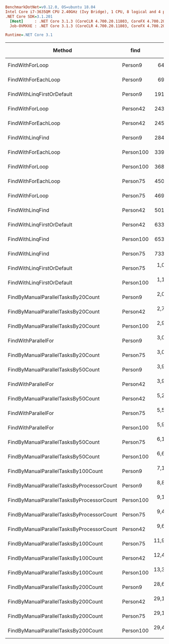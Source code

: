 ``` ini

BenchmarkDotNet=v0.12.0, OS=ubuntu 18.04
Intel Core i7-3635QM CPU 2.40GHz (Ivy Bridge), 1 CPU, 8 logical and 4 physical cores
.NET Core SDK=3.1.201
  [Host]     : .NET Core 3.1.3 (CoreCLR 4.700.20.11803, CoreFX 4.700.20.12001), X64 RyuJIT
  Job-OVMXXE : .NET Core 3.1.3 (CoreCLR 4.700.20.11803, CoreFX 4.700.20.12001), X64 RyuJIT

Runtime=.NET Core 3.1  

```
|                                    Method |      find |         Mean |      Error |     StdDev |  Gen 0 | Gen 1 | Gen 2 | Allocated |
|------------------------------------------ |---------- |-------------:|-----------:|-----------:|-------:|------:|------:|----------:|
|                           FindWithForLoop |   Person9 |     64.50 ns |   0.095 ns |   0.089 ns |      - |     - |     - |         - |
|                       FindWithForEachLoop |   Person9 |     69.82 ns |   0.124 ns |   0.110 ns |      - |     - |     - |         - |
|                FindWithLinqFirstOrDefault |   Person9 |    191.40 ns |   0.573 ns |   0.536 ns | 0.0381 |     - |     - |     120 B |
|                           FindWithForLoop |  Person42 |    243.40 ns |   0.756 ns |   0.707 ns |      - |     - |     - |         - |
|                       FindWithForEachLoop |  Person42 |    245.42 ns |   0.775 ns |   0.687 ns |      - |     - |     - |         - |
|                          FindWithLinqFind |   Person9 |    284.40 ns |   2.596 ns |   2.429 ns | 0.3009 |     - |     - |     944 B |
|                       FindWithForEachLoop | Person100 |    339.22 ns |   0.374 ns |   0.313 ns |      - |     - |     - |         - |
|                           FindWithForLoop | Person100 |    368.02 ns |   1.347 ns |   1.260 ns |      - |     - |     - |         - |
|                       FindWithForEachLoop |  Person75 |    450.55 ns |   0.350 ns |   0.273 ns |      - |     - |     - |         - |
|                           FindWithForLoop |  Person75 |    469.16 ns |   0.506 ns |   0.422 ns |      - |     - |     - |         - |
|                          FindWithLinqFind |  Person42 |    501.21 ns |   3.289 ns |   2.915 ns | 0.3004 |     - |     - |     944 B |
|                FindWithLinqFirstOrDefault |  Person42 |    633.17 ns |   1.575 ns |   1.473 ns | 0.0381 |     - |     - |     120 B |
|                          FindWithLinqFind | Person100 |    653.59 ns |   1.800 ns |   1.503 ns | 0.3004 |     - |     - |     944 B |
|                          FindWithLinqFind |  Person75 |    733.26 ns |   1.390 ns |   1.301 ns | 0.3004 |     - |     - |     944 B |
|                FindWithLinqFirstOrDefault |  Person75 |  1,064.76 ns |   4.142 ns |   3.672 ns | 0.0381 |     - |     - |     120 B |
|                FindWithLinqFirstOrDefault | Person100 |  1,101.17 ns |   6.010 ns |   5.622 ns | 0.0381 |     - |     - |     120 B |
|        FindByManualParallelTasksBy20Count |   Person9 |  2,014.32 ns |   5.848 ns |   5.470 ns | 1.0300 |     - |     - |    3232 B |
|        FindByManualParallelTasksBy20Count |  Person42 |  2,730.75 ns |   4.561 ns |   4.043 ns | 1.0300 |     - |     - |    3232 B |
|        FindByManualParallelTasksBy20Count | Person100 |  2,989.40 ns |  14.841 ns |  13.157 ns | 1.0300 |     - |     - |    3232 B |
|                       FindWithParallelFor |   Person9 |  3,022.10 ns |  59.584 ns |  97.898 ns | 0.6599 |     - |     - |    2070 B |
|        FindByManualParallelTasksBy20Count |  Person75 |  3,031.83 ns |  19.988 ns |  17.718 ns | 1.0300 |     - |     - |    3232 B |
|        FindByManualParallelTasksBy50Count |   Person9 |  3,921.49 ns |  11.051 ns |   9.796 ns | 2.0981 |     - |     - |    6592 B |
|                       FindWithParallelFor |  Person42 |  3,979.10 ns |  79.655 ns | 209.844 ns | 0.7095 |     - |     - |    2220 B |
|        FindByManualParallelTasksBy50Count |  Person42 |  5,257.34 ns |   9.457 ns |   8.846 ns | 2.0981 |     - |     - |    6592 B |
|                       FindWithParallelFor |  Person75 |  5,546.47 ns | 107.472 ns | 147.109 ns | 0.7782 |     - |     - |    2422 B |
|                       FindWithParallelFor | Person100 |  5,914.73 ns |  84.106 ns |  78.673 ns | 0.7935 |     - |     - |    2475 B |
|        FindByManualParallelTasksBy50Count |  Person75 |  6,195.23 ns |  11.598 ns |  10.849 ns | 2.0981 |     - |     - |    6592 B |
|        FindByManualParallelTasksBy50Count | Person100 |  6,681.98 ns |  26.193 ns |  23.219 ns | 2.0981 |     - |     - |    6592 B |
|       FindByManualParallelTasksBy100Count |   Person9 |  7,146.04 ns |  29.436 ns |  26.095 ns | 3.8834 |     - |     - |   12192 B |
| FindByManualParallelTasksByProcessorCount |   Person9 |  8,863.95 ns | 104.324 ns |  97.585 ns | 0.6714 |     - |     - |    2136 B |
| FindByManualParallelTasksByProcessorCount | Person100 |  9,184.05 ns |  74.450 ns |  69.641 ns | 0.6714 |     - |     - |    2136 B |
| FindByManualParallelTasksByProcessorCount |  Person75 |  9,448.80 ns |  39.265 ns |  36.728 ns | 0.6714 |     - |     - |    2136 B |
| FindByManualParallelTasksByProcessorCount |  Person42 |  9,615.88 ns | 138.768 ns | 129.804 ns | 0.6714 |     - |     - |    2136 B |
|       FindByManualParallelTasksBy100Count |  Person75 | 11,943.34 ns |  83.473 ns |  69.704 ns | 3.8757 |     - |     - |   12192 B |
|       FindByManualParallelTasksBy100Count |  Person42 | 12,407.42 ns |  49.888 ns |  44.225 ns | 3.8757 |     - |     - |   12192 B |
|       FindByManualParallelTasksBy100Count | Person100 | 13,390.58 ns |  74.222 ns |  69.427 ns | 3.8757 |     - |     - |   12192 B |
|       FindByManualParallelTasksBy200Count |   Person9 | 28,600.44 ns | 103.536 ns |  96.848 ns | 6.9580 |     - |     - |   21912 B |
|       FindByManualParallelTasksBy200Count |  Person42 | 29,107.99 ns | 100.355 ns |  88.962 ns | 6.9580 |     - |     - |   21912 B |
|       FindByManualParallelTasksBy200Count |  Person75 | 29,188.47 ns |  52.638 ns |  43.955 ns | 6.9580 |     - |     - |   21912 B |
|       FindByManualParallelTasksBy200Count | Person100 | 29,477.83 ns |  71.937 ns |  56.164 ns | 6.9580 |     - |     - |   21912 B |
